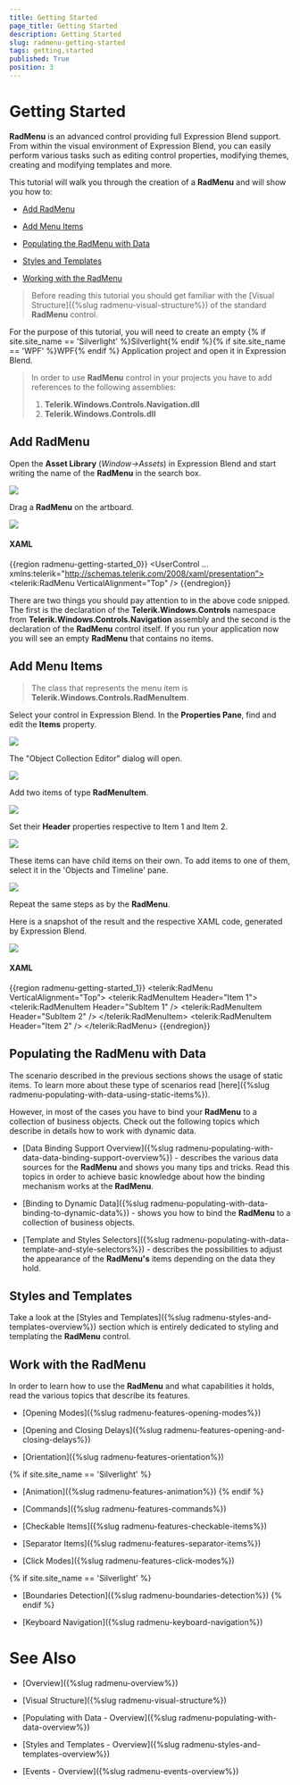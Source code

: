 ```yaml
---
title: Getting Started
page_title: Getting Started
description: Getting Started
slug: radmenu-getting-started
tags: getting,started
published: True
position: 3
---
```


# Getting Started

__RadMenu__ is an advanced control providing full Expression Blend support. From within the visual environment of Expression Blend, you can easily perform various tasks such as editing control properties, modifying themes, creating and modifying templates and more.

This tutorial will walk you through the creation of a __RadMenu__ and will show you how to:

* [Add RadMenu](#add-radmenu)

* [Add Menu Items](#add-menu-items)

* [Populating the RadMenu with Data](#populating-the-radmenu-with-data)

* [Styles and Templates](#styles-and-templates)

* [Working with the RadMenu](#work-with-the-radmenu)

>Before reading this tutorial you should get familiar with the [Visual Structure]({%slug radmenu-visual-structure%}) of the standard __RadMenu__ control.

For the purpose of this tutorial, you will need to create an empty {% if site.site_name == 'Silverlight' %}Silverlight{% endif %}{% if site.site_name == 'WPF' %}WPF{% endif %} Application project and open it in Expression Blend.

>In order to use __RadMenu__ control in your projects you have to add references to the following assemblies:
>	1. __Telerik.Windows.Controls.Navigation.dll__
>	2. __Telerik.Windows.Controls.dll__

## Add RadMenu

Open the __Asset Library__ (*Window->Assets*) in Expression Blend and start writing the name of the __RadMenu__ in the search box.

![](images/RadMenu_Getting_Started_01.png)

Drag a __RadMenu__ on the artboard.

![](images/RadMenu_Getting_Started_02.png)

#### __XAML__

{{region radmenu-getting-started_0}}
	<UserControl ...
	             xmlns:telerik="http://schemas.telerik.com/2008/xaml/presentation"> 
	    <Grid x:Name="LayoutRoot">
	        <telerik:RadMenu VerticalAlignment="Top" />
	    </Grid>
	</UserControl>
{{endregion}}

There are two things you should pay attention to in the above code snipped. The first is the declaration of the __Telerik.Windows.Controls__ namespace from __Telerik.Windows.Controls.Navigation__ assembly and the second is the declaration of the __RadMenu__ control itself. If you run your application now you will see an empty __RadMenu__ that contains no items.

## Add Menu Items

>The class that represents the menu item is __Telerik.Windows.Controls.RadMenuItem__.

Select your control in Expression Blend. In the __Properties Pane__, find and edit the __Items__ property.

![](images/RadMenu_Getting_Started_03.png)

The "Object Collection Editor" dialog will open.

![](images/RadMenu_Getting_Started_04.png)

Add two items of type __RadMenuItem__.

![](images/RadMenu_Getting_Started_05.png)

Set their __Header__ properties respective to Item 1 and Item 2.

![](images/RadMenu_Getting_Started_06.png)

These items can have child items on their own. To add items to one of them, select it in the 'Objects and Timeline' pane.

![](images/RadMenu_Getting_Started_07.png)

Repeat the same steps as by the __RadMenu__.

Here is a snapshot of the result and the respective XAML code, generated by Expression Blend.

![](images/RadMenu_Getting_Started_08.png)

#### __XAML__

{{region radmenu-getting-started_1}}
	<telerik:RadMenu VerticalAlignment="Top">
	    <telerik:RadMenuItem Header="Item 1">
	        <telerik:RadMenuItem Header="SubItem 1" />
	        <telerik:RadMenuItem Header="SubItem 2" />
	    </telerik:RadMenuItem>
	    <telerik:RadMenuItem Header="Item 2" />
	</telerik:RadMenu>
{{endregion}}

## Populating the RadMenu with Data

The scenario described in the previous sections shows the usage of static items. To learn more about these type of scenarios read [here]({%slug radmenu-populating-with-data-using-static-items%}).

However, in most of the cases you have to bind your __RadMenu__ to a collection of business objects. Check out the following topics which describe in details how to work with dynamic data.

* [Data Binding Support Overview]({%slug radmenu-populating-with-data-data-binding-support-overview%}) - describes the various data sources for the __RadMenu__ and shows you many tips and tricks. Read this topics in order to achieve basic knowledge about how the binding mechanism works at the __RadMenu__.

* [Binding to Dynamic Data]({%slug radmenu-populating-with-data-binding-to-dynamic-data%}) - shows you how to bind the __RadMenu__ to a collection of business objects.

* [Template and Styles Selectors]({%slug radmenu-populating-with-data-template-and-style-selectors%}) - describes the possibilities to adjust the appearance of the __RadMenu's__ items depending on the data they hold. 

## Styles and Templates

Take a look at the [Styles and Templates]({%slug radmenu-styles-and-templates-overview%}) section which is entirely dedicated to styling and templating the __RadMenu__ control.

## Work with the RadMenu

In order to learn how to use the __RadMenu__ and what capabilities it holds, read the various topics that describe its features.

* [Opening Modes]({%slug radmenu-features-opening-modes%})

* [Opening and Closing Delays]({%slug radmenu-features-opening-and-closing-delays%})

* [Orientation]({%slug radmenu-features-orientation%})

 {% if site.site_name == 'Silverlight' %}
* [Animation]({%slug radmenu-features-animation%})
 {% endif %}

* [Commands]({%slug radmenu-features-commands%})

* [Checkable Items]({%slug radmenu-features-checkable-items%})

* [Separator Items]({%slug radmenu-features-separator-items%})

* [Click Modes]({%slug radmenu-features-click-modes%})

 {% if site.site_name == 'Silverlight' %}
* [Boundaries Detection]({%slug radmenu-boundaries-detection%})
 {% endif %}

* [Keyboard Navigation]({%slug radmenu-keyboard-navigation%})

# See Also

 * [Overview]({%slug radmenu-overview%})

 * [Visual Structure]({%slug radmenu-visual-structure%})

 * [Populating with Data - Overview]({%slug radmenu-populating-with-data-overview%})

 * [Styles and Templates - Overview]({%slug radmenu-styles-and-templates-overview%})

 * [Events - Overview]({%slug radmenu-events-overview%})
